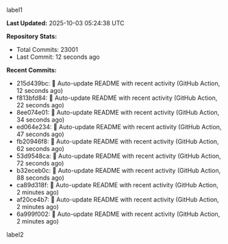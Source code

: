 
label1 
<!-- ACTIVITY_START -->
**Last Updated:** 2025-10-03 05:24:38 UTC

**Repository Stats:**
- Total Commits: 23001
- Last Commit: 12 seconds ago

**Recent Commits:**
- 215d439bc: 🤖 Auto-update README with recent activity (GitHub Action, 12 seconds ago)
- f813bfd84: 🤖 Auto-update README with recent activity (GitHub Action, 22 seconds ago)
- 8ee074e01: 🤖 Auto-update README with recent activity (GitHub Action, 34 seconds ago)
- ed064e234: 🤖 Auto-update README with recent activity (GitHub Action, 47 seconds ago)
- fb20946f8: 🤖 Auto-update README with recent activity (GitHub Action, 62 seconds ago)
- 53d9548ca: 🤖 Auto-update README with recent activity (GitHub Action, 72 seconds ago)
- b32eceb0c: 🤖 Auto-update README with recent activity (GitHub Action, 88 seconds ago)
- ca89d318f: 🤖 Auto-update README with recent activity (GitHub Action, 2 minutes ago)
- af20ce4b7: 🤖 Auto-update README with recent activity (GitHub Action, 2 minutes ago)
- 6a999f002: 🤖 Auto-update README with recent activity (GitHub Action, 2 minutes ago)
<!-- ACTIVITY_END -->

label2
